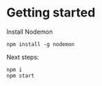 # Getting started

Install Nodemon

```
npm install -g nodemon
```

Next steps:
```
npm i
npm start
```

